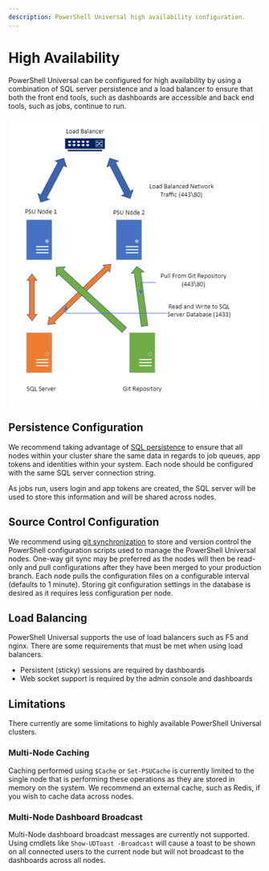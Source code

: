 ```yaml
---
description: PowerShell Universal high availability configuration.
---
```


# High Availability

PowerShell Universal can be configured for high availability by using a combination of SQL server persistence and a load balancer to ensure that both the front end tools, such as dashboards are accessible and back end tools, such as jobs, continue to run.&#x20;

![](<../../.gitbook/assets/image (2) (2) (1).png>)

## Persistence Configuration

We recommend taking advantage of [SQL persistence](../persistence.md#sql) to ensure that all nodes within your cluster share the same data in regards to job queues, app tokens and identities within your system. Each node should be configured with the same SQL server connection string.&#x20;

As jobs run, users login and app tokens are created, the SQL server will be used to store this information and will be shared across nodes.&#x20;

## Source Control Configuration

We recommend using [git synchronization](../git.md) to store and version control the PowerShell configuration scripts used to manage the PowerShell Universal nodes. One-way git sync may be preferred as the nodes will then be read-only and pull configurations after they have been merged to your production branch. Each node pulls the configuration files on a configurable interval (defaults to 1 minute). Storing git configuration settings in the database is desired as it requires less configuration per node.&#x20;

## Load Balancing

PowerShell Universal supports the use of load balancers such as F5 and nginx. There are some requirements that must be met when using load balancers.&#x20;

* Persistent (sticky) sessions are required by dashboards
* Web socket support is required by the admin console and dashboards

## Limitations&#x20;

There currently are some limitations to highly available PowerShell Universal clusters.

### Multi-Node Caching

Caching performed using `$Cache` or `Set-PSUCache` is currently limited to the single node that is performing these operations as they are stored in memory on the system. We recommend an external cache, such as Redis, if you wish to cache data across nodes.&#x20;

### Multi-Node Dashboard Broadcast

Multi-Node dashboard broadcast messages are currently not supported. Using cmdlets like `Show-UDToast -Broadcast` will cause a toast to be shown on all connected users to the current node but will not broadcast to the dashboards across all nodes.&#x20;


